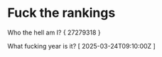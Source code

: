 # Fuck the rankings

Who the hell am I?
{ 27279318 }

What fucking year is it?
[ 2025-03-24T09:10:00Z ]
